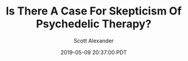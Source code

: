---
layout: podcast
title: "Is There A Case For Skepticism Of Psychedelic Therapy?"
author: Scott Alexander
description: https://slatestarcodex.com/2019/05/09/is-there-a-case-for-skepticism-of-psychedelic-therapy/
date: 2019-05-09 20:37:00 PDT
length: 1415850
duration: 354
guid: is-there-a-case-for-skepticism-of-psychedelic-therapy
---